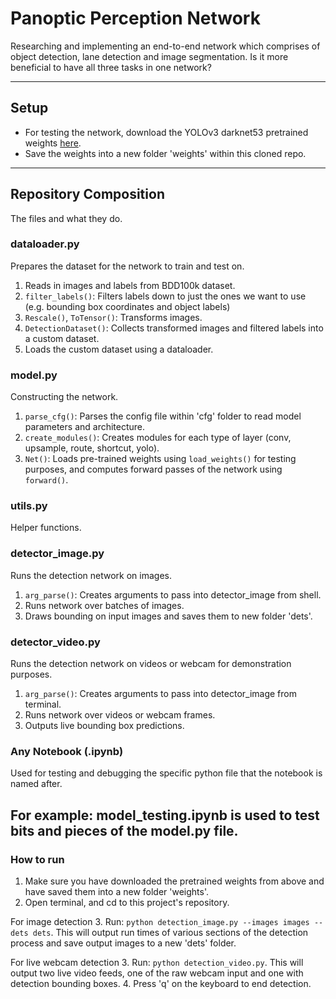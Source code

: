 # Panoptic Perception Network

Researching and implementing an end-to-end network which comprises of object detection, lane detection and image segmentation. Is it more beneficial to have all three tasks in one network?

---
## Setup
* For testing the network, download the YOLOv3 darknet53 pretrained weights [here](https://pjreddie.com/media/files/yolov3.weights).
* Save the weights into a new folder 'weights' within this cloned repo.
---
## Repository Composition

The files and what they do.

### dataloader.py
Prepares the dataset for the network to train and test on.

1. Reads in images and labels from BDD100k dataset.
2. ```filter_labels()```: Filters labels down to just the ones we want to use (e.g. bounding box coordinates and object labels)
3. ```Rescale()```, ```ToTensor()```: Transforms images.
4. ```DetectionDataset()```: Collects transformed images and filtered labels into a custom dataset.
5. Loads the custom dataset using a dataloader.

### model.py
Constructing the network.

1. ```parse_cfg()```: Parses the config file within 'cfg' folder to read model parameters and architecture.
2. ```create_modules()```: Creates modules for each type of layer (conv, upsample, route, shortcut, yolo).
3. ```Net()```: Loads pre-trained weights using ```load_weights()``` for testing purposes, and computes forward passes of the network using ```forward()```.

### utils.py
Helper functions.

### detector_image.py
Runs the detection network on images.

1. ```arg_parse()```: Creates arguments to pass into detector_image from shell.
2. Runs network over batches of images.
3. Draws bounding on input images and saves them to new folder 'dets'.

### detector_video.py
Runs the detection network on videos or webcam for demonstration purposes.

1. ```arg_parse()```: Creates arguments to pass into detector_image from terminal.
2. Runs network over videos or webcam frames.
3. Outputs live bounding box predictions.

### Any Notebook (.ipynb)
Used for testing and debugging the specific python file that the notebook is named after. 

For example: model_testing.ipynb is used to test bits and pieces of the model.py file.
---
### How to run
1. Make sure you have downloaded the pretrained weights from above and have saved them into a new folder 'weights'.
2. Open terminal, and cd to this project's repository.

For image detection
3. Run: ```python detection_image.py --images images --dets dets```. This will output run times of various sections of the detection process and save output images to a new 'dets' folder.

For live webcam detection
3. Run: ```python detection_video.py```. This will output two live video feeds, one of the raw webcam input and one with detection bounding boxes.
4. Press 'q' on the keyboard to end detection.


